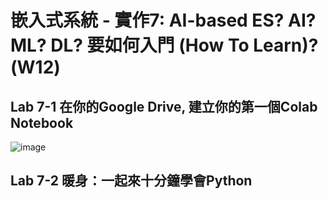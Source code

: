 # 嵌入式系統 - 實作7: AI-based ES? AI? ML? DL? 要如何入門 (How To Learn)? (W12)
## Lab 7-1 在你的Google Drive, 建立你的第一個Colab Notebook
![image](https://user-images.githubusercontent.com/89329299/140632498-17033e50-a055-4fb2-badb-5819daa2e3cc.png)
## Lab 7-2 暖身：一起來十分鐘學會Python
